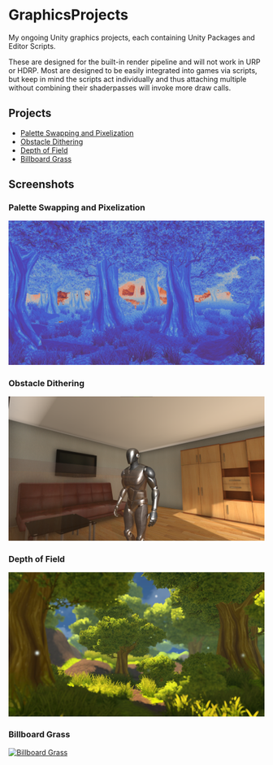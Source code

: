 # GraphicsProjects
My ongoing Unity graphics projects, each containing Unity Packages and Editor Scripts.

These are designed for the built-in render pipeline and will not work in URP or HDRP. Most are designed to be easily integrated into games via scripts, but keep in mind the scripts act individually and thus attaching multiple without combining their shaderpasses will invoke more draw calls.

## Projects
* [Palette Swapping and Pixelization](/Assets/PaletteSwapping/)
* [Obstacle Dithering](/Assets/ObstacleDithering/)
* [Depth of Field](/Assets/DepthOfField/)
* [Billboard Grass](/Assets/BillboardGrass/)

## Screenshots
### Palette Swapping and Pixelization
[![Palette Swapping and Pixelization](/DemoScreenshots/PaletteSwap_1.png)](/Assets/PaletteSwapping/)
### Obstacle Dithering
[![Obstacle Dithering](/DemoScreenshots/ObstacleDithered.png)](/Assets/ObstacleDithering/)
### Depth of Field
[![Depth of Field](/DemoScreenshots/DepthOfField_1.png)](/Assets/DepthOfField/)
### Billboard Grass
[![Billboard Grass](/DemoScreenshots/Grass.gif)](/Assets/BillboardGrass/)